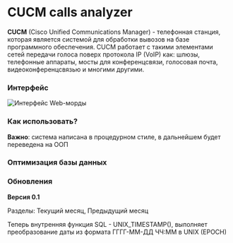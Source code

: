 CUCM calls analyzer
=====================

**CUCM** (Cisco Unified Communications Manager) - телефонная станция, которая является системой для обработки вывозов на базе программного обеспечения. CUCM работает с такими элементами сетей передачи голоса поверх протокола IP (VoIP) как: шлюзы, телефонные аппараты, мосты для конференцсвязи, голосовая почта, видеоконференцсвязью и многими другими.

### Интерфейс

![Интерфейс Web-морды](https://user-images.githubusercontent.com/31792522/74311631-c0e43780-4d91-11ea-8f40-9e73f709d0ed.jpg)

### Как использовать?

**Важно**: система написана в процедурном стиле, в дальнейшем будет переведена на ООП

### Оптимизация базы данных



### Обновления

**Версия 0.1**

Разделы: Текущий месяц, Предыдущий месяц

Теперь внутренняя функция SQL - UNIX_TIMESTAMP(), выполняет преобразование даты из формата ГГГГ-ММ-ДД ЧЧ:ММ в UNIX (EPOCH)